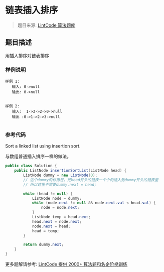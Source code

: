 # 链表插入排序
 > 题目来源: [LintCode 算法题库](https://www.lintcode.com/problem/insertion-sort-list/?utm_source=sc-github-wzz)
 ## 题目描述
 用插入排序对链表排序
 ### 样例说明
 ```
样例 1:
	输入: 0->null
	输出: 0->null


样例 2:
	输入:  1->3->2->0->null
	输出 :0->1->2->3->null
	

```

 ### 参考代码
 Sort a linked list using insertion sort.

与数组普通插入排序一样的做法。
```java
public class Solution {
    public ListNode insertionSortList(ListNode head) {
        ListNode dummy = new ListNode(0);
        // 这个dummy的作用是，把head开头的链表一个个的插入到dummy开头的链表里
        // 所以这里不需要dummy.next = head;

        while (head != null) {
            ListNode node = dummy;
            while (node.next != null && node.next.val < head.val) {
                node = node.next;
            }
            ListNode temp = head.next;
            head.next = node.next;
            node.next = head;
            head = temp;
        }

        return dummy.next;
    }
}
```
 更多题解请参考: [LintCode 提供 2000+ 算法题和名企阶梯训练](https://www.lintcode.com/problem/?utm_source=sc-github-wzz)